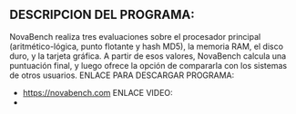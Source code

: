 DESCRIPCION DEL PROGRAMA: 
-
NovaBench realiza tres evaluaciones sobre el procesador principal (aritmético-lógica, punto flotante y hash MD5), la memoria RAM, el disco duro, y la tarjeta gráfica. A partir de esos valores, NovaBench calcula una puntuación final, y luego ofrece la opción de compararla con los sistemas de otros usuarios.
ENLACE PARA DESCARGAR PROGRAMA: 
-   https://novabench.com 
ENLACE VIDEO: 
- 
